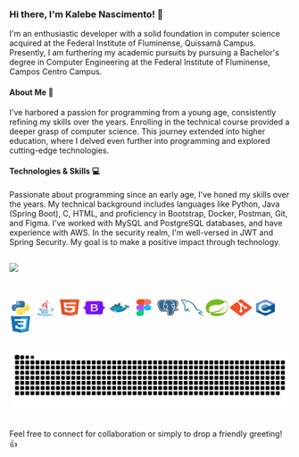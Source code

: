 ### Hi there, I'm Kalebe Nascimento! 👋

I'm an enthusiastic developer with a solid foundation in computer science acquired at the Federal Institute of Fluminense, Quissamã Campus. Presently, I am furthering my academic pursuits by pursuing a Bachelor's degree in Computer Engineering at the Federal Institute of Fluminense, Campos Centro Campus.

#### About Me 🚀

I've harbored a passion for programming from a young age, consistently refining my skills over the years. Enrolling in the technical course provided a deeper grasp of computer science. This journey extended into higher education, where I delved even further into programming and explored cutting-edge technologies.

#### Technologies & Skills 💻

Passionate about programming since an early age, I've honed my skills over the years. My technical background includes languages like Python, Java (Spring Boot), C, HTML, and proficiency in Bootstrap, Docker, Postman, Git, and Figma. I've worked with MySQL and PostgreSQL databases, and have experience with AWS. In the security realm, I'm well-versed in JWT and Spring Security. My goal is to make a positive impact through technology.

##

<picture>
  <source
    srcset="https://github-readme-stats.vercel.app/api?username=Kalebe-Nascimento&show_icons=true&theme=dark"
    media="(prefers-color-scheme: dark)"
  />
  <source
    srcset="https://github-readme-stats.vercel.app/api?username=Kalebe-Nascimento&show_icons=true"
    media="(prefers-color-scheme: light), (prefers-color-scheme: no-preference)"
  />
  <img src="https://github-readme-stats.vercel.app/api?username=Kalebe-Nascimento&show_icons=true" />
</picture>

##

<div style="display: inline_block"><br>
  <img align="center" alt="Kalebe-Python" height="30" width="40" src="https://raw.githubusercontent.com/devicons/devicon/master/icons/python/python-original.svg">
  <img align="center" alt="Kalebe-Java" height="30" width="40" src="https://github.com/devicons/devicon/blob/master/icons/java/java-original.svg">
  <img align="center" alt="Kalebe-HTML" height="30" width="40" src="https://raw.githubusercontent.com/devicons/devicon/master/icons/html5/html5-original.svg">
  <img align="center" alt="Kalebe-Bootstrap" height="30" width="40" src="https://github.com/devicons/devicon/blob/master/icons/bootstrap/bootstrap-original.svg">
  <img align="center" alt="Kalebe-Docker" height="30" width="40" src="https://github.com/devicons/devicon/blob/master/icons/docker/docker-original.svg">
  <img align="center" alt="Kalebe-Figma" height="30" width="40" src="https://github.com/devicons/devicon/blob/master/icons/figma/figma-original.svg">
  <img align="center" alt="Kalebe-Postgresql" height="30" width="40" src="https://github.com/devicons/devicon/blob/master/icons/postgresql/postgresql-original.svg">
  <img align="center" alt="Kalebe-Mysql" height="30" width="40" src="https://github.com/devicons/devicon/blob/master/icons/mysql/mysql-original.svg">
  <img align="center" alt="Kalebe-Spring" height="30" width="40" src="https://github.com/devicons/devicon/blob/master/icons/spring/spring-original.svg">
  <img align="center" alt="Kalebe-Mysql" height="30" width="40" src="https://github.com/devicons/devicon/blob/master/icons/git/git-original.svg">
  <img align="center" alt="Kalebe-Mysql" height="30" width="40" src="https://github.com/devicons/devicon/blob/master/icons/c/c-original.svg">
  <img align="center" alt="Kalebe-CSS" height="30" width="40" src="https://raw.githubusercontent.com/devicons/devicon/master/icons/css3/css3-original.svg">
</div>

##

<img alt="github-snake" src="https://raw.githubusercontent.com/Kalebe-Nascimento/Kalebe-Nascimento/main/github-snake.svg" />

##

Feel free to connect for collaboration or simply to drop a friendly greeting! 👍
